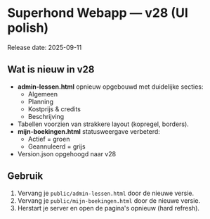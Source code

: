 # Superhond Webapp — v28 (UI polish)
Release date: 2025-09-11

## Wat is nieuw in v28
- **admin-lessen.html** opnieuw opgebouwd met duidelijke secties:
  - Algemeen
  - Planning
  - Kostprijs & credits
  - Beschrijving
- Tabellen voorzien van strakkere layout (kopregel, borders).
- **mijn-boekingen.html** statusweergave verbeterd:
  - Actief = groen
  - Geannuleerd = grijs
- Version.json opgehoogd naar v28

## Gebruik
1. Vervang je `public/admin-lessen.html` door de nieuwe versie.
2. Vervang je `public/mijn-boekingen.html` door de nieuwe versie.
3. Herstart je server en open de pagina's opnieuw (hard refresh).
